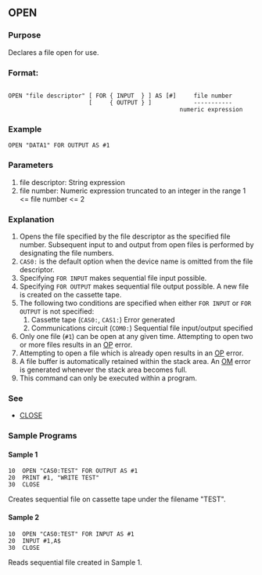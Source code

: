 ## OPEN

### Purpose
Declares a file open for use.

### Format:
```basic

OPEN "file descriptor" [ FOR { INPUT  } ] AS [#]     file number
                       [     { OUTPUT } ]            -----------
                                                 numeric expression
```

### Example
```basic
OPEN "DATA1" FOR OUTPUT AS #1
```

### Parameters
1. file descriptor: String expression
2. file number: Numeric expression truncated to an integer in the range 1 <= file number <= 2

### Explanation
1. Opens the file specified by the file descriptor as the specified file number. 
Subsequent input to and output from open files is performed by designating the file numbers.
2. `CAS0:` is the default option when the device name is omitted from the file descriptor.
3. Specifying `FOR INPUT` makes sequential file input possible.
4. Specifying `FOR OUTPUT` makes sequential file output possible. A new file is created on the cassette tape.
5. The following two conditions are specified when either `FOR INPUT` or `FOR OUTPUT` is not specified:
   1. Cassette tape (`CAS0:`, `CAS1:`)
      Error generated
   2. Communications circuit (`COM0:`)
      Sequential file input/output specified
6. Only one file (`#1`) can be open at any given time. Attempting to open two or more files results in an [OP](../errors/OP.md) error.
7. Attempting to open a file which is already open results in an [OP](../errors/OP.md) error.
8. A file buffer is automatically retained within the stack area. An [OM](../errors/OM.md) error is generated whenever the stack area becomes full.
9. This command can only be executed within a program.

### See
 - [CLOSE](CLOSE.md)

### Sample Programs

#### Sample 1
```basic
10  OPEN "CAS0:TEST" FOR OUTPUT AS #1
20  PRINT #1, "WRITE TEST"
30  CLOSE
```

Creates sequential file on cassette tape under the filename "TEST".

#### Sample 2
```basic
10  OPEN "CAS0:TEST" FOR INPUT AS #1
20  INPUT #1,A$
30  CLOSE
```

Reads sequential file created in Sample 1.
